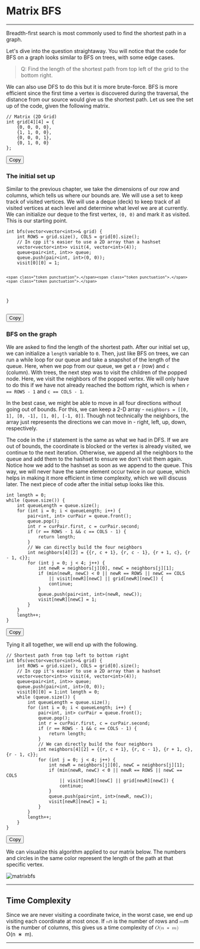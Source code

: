 <div class="my-div"><h1 id="matrix-bfs">Matrix BFS</h1>
<hr>
<p>Breadth-first search is most commonly used to find the shortest path in a graph.</p>
<p>Let's dive into the question straightaway. You will notice that the code for BFS on a graph looks similar to BFS on trees, with some edge cases.</p>
<blockquote>
<p>Q: Find the length of the shortest path from top left of the grid to the bottom right.</p>
</blockquote>
<p>We can also use DFS to do this but it is more brute-force. BFS is more efficient since the first time a vertex is discovered during the traversal, the distance from our source would give us the shortest path. Let us see the set up of the code, given the following matrix.</p>
<div class="code-toolbar"><pre class="language-cpp" tabindex="0"><code class="hljs language-cpp"><span class="token comment">// Matrix (2D Grid)</span>
<span class="token keyword">int</span> grid<span class="token punctuation">[</span><span class="token number">4</span><span class="token punctuation">]</span><span class="token punctuation">[</span><span class="token number">4</span><span class="token punctuation">]</span> <span class="token operator">=</span> <span class="token punctuation">{</span>
    <span class="token punctuation">{</span><span class="token number">0</span><span class="token punctuation">,</span> <span class="token number">0</span><span class="token punctuation">,</span> <span class="token number">0</span><span class="token punctuation">,</span> <span class="token number">0</span><span class="token punctuation">}</span><span class="token punctuation">,</span>
    <span class="token punctuation">{</span><span class="token number">1</span><span class="token punctuation">,</span> <span class="token number">1</span><span class="token punctuation">,</span> <span class="token number">0</span><span class="token punctuation">,</span> <span class="token number">0</span><span class="token punctuation">}</span><span class="token punctuation">,</span>
    <span class="token punctuation">{</span><span class="token number">0</span><span class="token punctuation">,</span> <span class="token number">0</span><span class="token punctuation">,</span> <span class="token number">0</span><span class="token punctuation">,</span> <span class="token number">1</span><span class="token punctuation">}</span><span class="token punctuation">,</span>
    <span class="token punctuation">{</span><span class="token number">0</span><span class="token punctuation">,</span> <span class="token number">1</span><span class="token punctuation">,</span> <span class="token number">0</span><span class="token punctuation">,</span> <span class="token number">0</span><span class="token punctuation">}</span>
<span class="token punctuation">}</span><span class="token punctuation">;</span>
</code></pre><div class="toolbar"><div class="toolbar-item"><button class="copy-to-clipboard-button" type="button" data-copy-state="copy"><span>Copy</span></button></div></div></div>
<h3 id="the-initial-set-up">The initial set up</h3>
<p>Similar to the previous chapter, we take the dimensions of our row and columns, which tells us where our bounds are. We will use a set to keep track of visited vertices. We will use a deque (deck) to keep track of all visited vertices at each level and determine what level we are at currently. We can initialize our deque to the first vertex, <code class="hljs language-clojure">(0, 0)</code> and mark it as visited. This is our starting point.</p>
<div class="code-toolbar"><pre class="language-cpp" tabindex="0"><code class="hljs language-cpp"><span class="token keyword">int</span> <span class="token function">bfs</span><span class="token punctuation">(</span>vector<span class="token operator">&lt;</span>vector<span class="token operator">&lt;</span><span class="token keyword">int</span><span class="token operator">&gt;&gt;</span><span class="token operator">&amp;</span> grid<span class="token punctuation">)</span> <span class="token punctuation">{</span>
    <span class="token keyword">int</span> ROWS <span class="token operator">=</span> grid<span class="token punctuation">.</span><span class="token function">size</span><span class="token punctuation">(</span><span class="token punctuation">)</span><span class="token punctuation">,</span> COLS <span class="token operator">=</span> grid<span class="token punctuation">[</span><span class="token number">0</span><span class="token punctuation">]</span><span class="token punctuation">.</span><span class="token function">size</span><span class="token punctuation">(</span><span class="token punctuation">)</span><span class="token punctuation">;</span>
    <span class="token comment">// In cpp it's easier to use a 2D array than a hashset</span>
    vector<span class="token operator">&lt;</span>vector<span class="token operator">&lt;</span><span class="token keyword">int</span><span class="token operator">&gt;&gt;</span> <span class="token function">visit</span><span class="token punctuation">(</span><span class="token number">4</span><span class="token punctuation">,</span> <span class="token generic-function"><span class="token function">vector</span><span class="token generic class-name"><span class="token operator">&lt;</span><span class="token keyword">int</span><span class="token operator">&gt;</span></span></span><span class="token punctuation">(</span><span class="token number">4</span><span class="token punctuation">)</span><span class="token punctuation">)</span><span class="token punctuation">;</span>
    queue<span class="token operator">&lt;</span>pair<span class="token operator">&lt;</span><span class="token keyword">int</span><span class="token punctuation">,</span> <span class="token keyword">int</span><span class="token operator">&gt;&gt;</span> queue<span class="token punctuation">;</span>
    queue<span class="token punctuation">.</span><span class="token function">push</span><span class="token punctuation">(</span><span class="token generic-function"><span class="token function">pair</span><span class="token generic class-name"><span class="token operator">&lt;</span><span class="token keyword">int</span><span class="token punctuation">,</span> <span class="token keyword">int</span><span class="token operator">&gt;</span></span></span><span class="token punctuation">(</span><span class="token number">0</span><span class="token punctuation">,</span> <span class="token number">0</span><span class="token punctuation">)</span><span class="token punctuation">)</span><span class="token punctuation">;</span>
    visit<span class="token punctuation">[</span><span class="token number">0</span><span class="token punctuation">]</span><span class="token punctuation">[</span><span class="token number">0</span><span class="token punctuation">]</span> <span class="token operator">=</span> <span class="token number">1</span><span class="token punctuation">;</span>

    <span class="token punctuation">.</span><span class="token punctuation">.</span><span class="token punctuation">.</span>
<span class="token punctuation">}</span>
</code></pre><div class="toolbar"><div class="toolbar-item"><button class="copy-to-clipboard-button" type="button" data-copy-state="copy"><span>Copy</span></button></div></div></div>
<h3 id="bfs-on-the-graph">BFS on the graph</h3>
<p>We are asked to find the length of the shortest path. After our initial set up, we can initialize a <code class="hljs language-applescript">length</code> variable to <code class="hljs language-undefined">0</code>. Then, just like BFS on trees, we can run a while loop for our queue and take a snapshot of the length of the queue. Here, when we pop from our queue, we get a <code class="hljs language-ebnf">r</code> (row) and <code class="hljs language-ebnf">c</code> (column). With trees, the next step was to visit the children of the popped node. Here, we visit the neighbors of the popped vertex. We will only have to do this if we have not already reached the bottom right, which is when <code class="hljs language-abnf">r == ROWS - 1</code> and <code class="hljs language-abnf">c == COLS - 1</code>.</p>
<p>In the best case, we might be able to move in all four directions without going out of bounds. For this, we can keep a 2-D array - <code class="hljs language-inform7">neighbors = [[0, 1], [0, -1], [1, 0], [-1, 0]]</code>. Though not technically the neighbors, the array just represents the directions we can move in - right, left, up, down, respectively.</p>
<p>The code in the <code class="hljs language-ebnf">if</code> statement is the same as what we had in DFS. If we are out of bounds, the coordinate is blocked or the vertex is already visited, we continue to the next iteration. Otherwise, we append all the neighbors to the queue and add them to the hashset to ensure we don't visit them again. Notice how we add to the hashset as soon as we append to the queue. This way, we will never have the same element occur twice in our queue, which helps in making it more efficient in time complexity, which we will discuss later. The next piece of code after the initial setup looks like this.</p>
<div class="code-toolbar"><pre class="language-cpp" tabindex="0"><code class="hljs language-cpp"><span class="token keyword">int</span> length <span class="token operator">=</span> <span class="token number">0</span><span class="token punctuation">;</span>
<span class="token keyword">while</span> <span class="token punctuation">(</span>queue<span class="token punctuation">.</span><span class="token function">size</span><span class="token punctuation">(</span><span class="token punctuation">)</span><span class="token punctuation">)</span> <span class="token punctuation">{</span>
    <span class="token keyword">int</span> queueLength <span class="token operator">=</span> queue<span class="token punctuation">.</span><span class="token function">size</span><span class="token punctuation">(</span><span class="token punctuation">)</span><span class="token punctuation">;</span>
    <span class="token keyword">for</span> <span class="token punctuation">(</span><span class="token keyword">int</span> i <span class="token operator">=</span> <span class="token number">0</span><span class="token punctuation">;</span> i <span class="token operator">&lt;</span> queueLength<span class="token punctuation">;</span> i<span class="token operator">++</span><span class="token punctuation">)</span> <span class="token punctuation">{</span>
        pair<span class="token operator">&lt;</span><span class="token keyword">int</span><span class="token punctuation">,</span> <span class="token keyword">int</span><span class="token operator">&gt;</span> curPair <span class="token operator">=</span> queue<span class="token punctuation">.</span><span class="token function">front</span><span class="token punctuation">(</span><span class="token punctuation">)</span><span class="token punctuation">;</span>
        queue<span class="token punctuation">.</span><span class="token function">pop</span><span class="token punctuation">(</span><span class="token punctuation">)</span><span class="token punctuation">;</span>
        <span class="token keyword">int</span> r <span class="token operator">=</span> curPair<span class="token punctuation">.</span>first<span class="token punctuation">,</span> c <span class="token operator">=</span> curPair<span class="token punctuation">.</span>second<span class="token punctuation">;</span>
        <span class="token keyword">if</span> <span class="token punctuation">(</span>r <span class="token operator">==</span> ROWS <span class="token operator">-</span> <span class="token number">1</span> <span class="token operator">&amp;&amp;</span> c <span class="token operator">==</span> COLS <span class="token operator">-</span> <span class="token number">1</span><span class="token punctuation">)</span> <span class="token punctuation">{</span>
            <span class="token keyword">return</span> length<span class="token punctuation">;</span>
        <span class="token punctuation">}</span>
        <span class="token comment">// We can directly build the four neighbors</span>
        <span class="token keyword">int</span> neighbors<span class="token punctuation">[</span><span class="token number">4</span><span class="token punctuation">]</span><span class="token punctuation">[</span><span class="token number">2</span><span class="token punctuation">]</span> <span class="token operator">=</span> <span class="token punctuation">{</span><span class="token punctuation">{</span>r<span class="token punctuation">,</span> c <span class="token operator">+</span> <span class="token number">1</span><span class="token punctuation">}</span><span class="token punctuation">,</span> <span class="token punctuation">{</span>r<span class="token punctuation">,</span> c <span class="token operator">-</span> <span class="token number">1</span><span class="token punctuation">}</span><span class="token punctuation">,</span> <span class="token punctuation">{</span>r <span class="token operator">+</span> <span class="token number">1</span><span class="token punctuation">,</span> c<span class="token punctuation">}</span><span class="token punctuation">,</span> <span class="token punctuation">{</span>r <span class="token operator">-</span> <span class="token number">1</span><span class="token punctuation">,</span> c<span class="token punctuation">}</span><span class="token punctuation">}</span><span class="token punctuation">;</span>
        <span class="token keyword">for</span> <span class="token punctuation">(</span><span class="token keyword">int</span> j <span class="token operator">=</span> <span class="token number">0</span><span class="token punctuation">;</span> j <span class="token operator">&lt;</span> <span class="token number">4</span><span class="token punctuation">;</span> j<span class="token operator">++</span><span class="token punctuation">)</span> <span class="token punctuation">{</span>
            <span class="token keyword">int</span> newR <span class="token operator">=</span> neighbors<span class="token punctuation">[</span>j<span class="token punctuation">]</span><span class="token punctuation">[</span><span class="token number">0</span><span class="token punctuation">]</span><span class="token punctuation">,</span> newC <span class="token operator">=</span> neighbors<span class="token punctuation">[</span>j<span class="token punctuation">]</span><span class="token punctuation">[</span><span class="token number">1</span><span class="token punctuation">]</span><span class="token punctuation">;</span>
            <span class="token keyword">if</span> <span class="token punctuation">(</span><span class="token function">min</span><span class="token punctuation">(</span>newR<span class="token punctuation">,</span> newC<span class="token punctuation">)</span> <span class="token operator">&lt;</span> <span class="token number">0</span> <span class="token operator">||</span> newR <span class="token operator">==</span> ROWS <span class="token operator">||</span> newC <span class="token operator">==</span> COLS
                <span class="token operator">||</span> visit<span class="token punctuation">[</span>newR<span class="token punctuation">]</span><span class="token punctuation">[</span>newC<span class="token punctuation">]</span> <span class="token operator">||</span> grid<span class="token punctuation">[</span>newR<span class="token punctuation">]</span><span class="token punctuation">[</span>newC<span class="token punctuation">]</span><span class="token punctuation">)</span> <span class="token punctuation">{</span>
                <span class="token keyword">continue</span><span class="token punctuation">;</span>
            <span class="token punctuation">}</span>
            queue<span class="token punctuation">.</span><span class="token function">push</span><span class="token punctuation">(</span><span class="token generic-function"><span class="token function">pair</span><span class="token generic class-name"><span class="token operator">&lt;</span><span class="token keyword">int</span><span class="token punctuation">,</span> <span class="token keyword">int</span><span class="token operator">&gt;</span></span></span><span class="token punctuation">(</span>newR<span class="token punctuation">,</span> newC<span class="token punctuation">)</span><span class="token punctuation">)</span><span class="token punctuation">;</span>
            visit<span class="token punctuation">[</span>newR<span class="token punctuation">]</span><span class="token punctuation">[</span>newC<span class="token punctuation">]</span> <span class="token operator">=</span> <span class="token number">1</span><span class="token punctuation">;</span>
        <span class="token punctuation">}</span>
    <span class="token punctuation">}</span>
    length<span class="token operator">++</span><span class="token punctuation">;</span>
<span class="token punctuation">}</span>
</code></pre><div class="toolbar"><div class="toolbar-item"><button class="copy-to-clipboard-button" type="button" data-copy-state="copy"><span>Copy</span></button></div></div></div>
<p>Tying it all together, we will end up with the following.</p>
<div class="code-toolbar"><pre class="language-cpp" tabindex="0"><code class="hljs language-cpp"><span class="token comment">// Shortest path from top left to bottom right</span>
<span class="token keyword">int</span> <span class="token function">bfs</span><span class="token punctuation">(</span>vector<span class="token operator">&lt;</span>vector<span class="token operator">&lt;</span><span class="token keyword">int</span><span class="token operator">&gt;&gt;</span><span class="token operator">&amp;</span> grid<span class="token punctuation">)</span> <span class="token punctuation">{</span>
    <span class="token keyword">int</span> ROWS <span class="token operator">=</span> grid<span class="token punctuation">.</span><span class="token function">size</span><span class="token punctuation">(</span><span class="token punctuation">)</span><span class="token punctuation">,</span> COLS <span class="token operator">=</span> grid<span class="token punctuation">[</span><span class="token number">0</span><span class="token punctuation">]</span><span class="token punctuation">.</span><span class="token function">size</span><span class="token punctuation">(</span><span class="token punctuation">)</span><span class="token punctuation">;</span>
    <span class="token comment">// In cpp it's easier to use a 2D array than a hashset</span>
    vector<span class="token operator">&lt;</span>vector<span class="token operator">&lt;</span><span class="token keyword">int</span><span class="token operator">&gt;&gt;</span> <span class="token function">visit</span><span class="token punctuation">(</span><span class="token number">4</span><span class="token punctuation">,</span> <span class="token generic-function"><span class="token function">vector</span><span class="token generic class-name"><span class="token operator">&lt;</span><span class="token keyword">int</span><span class="token operator">&gt;</span></span></span><span class="token punctuation">(</span><span class="token number">4</span><span class="token punctuation">)</span><span class="token punctuation">)</span><span class="token punctuation">;</span>
    queue<span class="token operator">&lt;</span>pair<span class="token operator">&lt;</span><span class="token keyword">int</span><span class="token punctuation">,</span> <span class="token keyword">int</span><span class="token operator">&gt;&gt;</span> queue<span class="token punctuation">;</span>
    queue<span class="token punctuation">.</span><span class="token function">push</span><span class="token punctuation">(</span><span class="token generic-function"><span class="token function">pair</span><span class="token generic class-name"><span class="token operator">&lt;</span><span class="token keyword">int</span><span class="token punctuation">,</span> <span class="token keyword">int</span><span class="token operator">&gt;</span></span></span><span class="token punctuation">(</span><span class="token number">0</span><span class="token punctuation">,</span> <span class="token number">0</span><span class="token punctuation">)</span><span class="token punctuation">)</span><span class="token punctuation">;</span>
    visit<span class="token punctuation">[</span><span class="token number">0</span><span class="token punctuation">]</span><span class="token punctuation">[</span><span class="token number">0</span><span class="token punctuation">]</span> <span class="token operator">=</span> <span class="token number">1</span><span class="token punctuation">;</span
    <span class="token keyword">int</span> length <span class="token operator">=</span> <span class="token number">0</span><span class="token punctuation">;</span>
    <span class="token keyword">while</span> <span class="token punctuation">(</span>queue<span class="token punctuation">.</span><span class="token function">size</span><span class="token punctuation">(</span><span class="token punctuation">)</span><span class="token punctuation">)</span> <span class="token punctuation">{</span>
        <span class="token keyword">int</span> queueLength <span class="token operator">=</span> queue<span class="token punctuation">.</span><span class="token function">size</span><span class="token punctuation">(</span><span class="token punctuation">)</span><span class="token punctuation">;</span>
        <span class="token keyword">for</span> <span class="token punctuation">(</span><span class="token keyword">int</span> i <span class="token operator">=</span> <span class="token number">0</span><span class="token punctuation">;</span> i <span class="token operator">&lt;</span> queueLength<span class="token punctuation">;</span> i<span class="token operator">++</span><span class="token punctuation">)</span> <span class="token punctuation">{</span>
            pair<span class="token operator">&lt;</span><span class="token keyword">int</span><span class="token punctuation">,</span> <span class="token keyword">int</span><span class="token operator">&gt;</span> curPair <span class="token operator">=</span> queue<span class="token punctuation">.</span><span class="token function">front</span><span class="token punctuation">(</span><span class="token punctuation">)</span><span class="token punctuation">;</span>
            queue<span class="token punctuation">.</span><span class="token function">pop</span><span class="token punctuation">(</span><span class="token punctuation">)</span><span class="token punctuation">;</span>
            <span class="token keyword">int</span> r <span class="token operator">=</span> curPair<span class="token punctuation">.</span>first<span class="token punctuation">,</span> c <span class="token operator">=</span> curPair<span class="token punctuation">.</span>second<span class="token punctuation">;</span>
            <span class="token keyword">if</span> <span class="token punctuation">(</span>r <span class="token operator">==</span> ROWS <span class="token operator">-</span> <span class="token number">1</span> <span class="token operator">&amp;&amp;</span> c <span class="token operator">==</span> COLS <span class="token operator">-</span> <span class="token number">1</span><span class="token punctuation">)</span> <span class="token punctuation">{</span>
                <span class="token keyword">return</span> length<span class="token punctuation">;</span>
            <span class="token punctuation">}</span>
            <span class="token comment">// We can directly build the four neighbors</span>
            <span class="token keyword">int</span> neighbors<span class="token punctuation">[</span><span class="token number">4</span><span class="token punctuation">]</span><span class="token punctuation">[</span><span class="token number">2</span><span class="token punctuation">]</span> <span class="token operator">=</span> <span class="token punctuation">{</span><span class="token punctuation">{</span>r<span class="token punctuation">,</span> c <span class="token operator">+</span> <span class="token number">1</span><span class="token punctuation">}</span><span class="token punctuation">,</span> <span class="token punctuation">{</span>r<span class="token punctuation">,</span> c <span class="token operator">-</span> <span class="token number">1</span><span class="token punctuation">}</span><span class="token punctuation">,</span> <span class="token punctuation">{</span>r <span class="token operator">+</span> <span class="token number">1</span><span class="token punctuation">,</span> c<span class="token punctuation">}</span><span class="token punctuation">,</span> <span class="token punctuation">{</span>r <span class="token operator">-</span> <span class="token number">1</span><span class="token punctuation">,</span> c<span class="token punctuation">}</span><span class="token punctuation">}</span><span class="token punctuation">;</span>
            <span class="token keyword">for</span> <span class="token punctuation">(</span><span class="token keyword">int</span> j <span class="token operator">=</span> <span class="token number">0</span><span class="token punctuation">;</span> j <span class="token operator">&lt;</span> <span class="token number">4</span><span class="token punctuation">;</span> j<span class="token operator">++</span><span class="token punctuation">)</span> <span class="token punctuation">{</span>
                <span class="token keyword">int</span> newR <span class="token operator">=</span> neighbors<span class="token punctuation">[</span>j<span class="token punctuation">]</span><span class="token punctuation">[</span><span class="token number">0</span><span class="token punctuation">]</span><span class="token punctuation">,</span> newC <span class="token operator">=</span> neighbors<span class="token punctuation">[</span>j<span class="token punctuation">]</span><span class="token punctuation">[</span><span class="token number">1</span><span class="token punctuation">]</span><span class="token punctuation">;</span>
                <span class="token keyword">if</span> <span class="token punctuation">(</span><span class="token function">min</span><span class="token punctuation">(</span>newR<span class="token punctuation">,</span> newC<span class="token punctuation">)</span> <span class="token operator">&lt;</span> <span class="token number">0</span> <span class="token operator">||</span> newR <span class="token operator">==</span> ROWS <span class="token operator">||</span> newC <span class="token operator">==</span> COLS
                    <span class="token operator">||</span> visit<span class="token punctuation">[</span>newR<span class="token punctuation">]</span><span class="token punctuation">[</span>newC<span class="token punctuation">]</span> <span class="token operator">||</span> grid<span class="token punctuation">[</span>newR<span class="token punctuation">]</span><span class="token punctuation">[</span>newC<span class="token punctuation">]</span><span class="token punctuation">)</span> <span class="token punctuation">{</span>
                    <span class="token keyword">continue</span><span class="token punctuation">;</span>
                <span class="token punctuation">}</span>
                queue<span class="token punctuation">.</span><span class="token function">push</span><span class="token punctuation">(</span><span class="token generic-function"><span class="token function">pair</span><span class="token generic class-name"><span class="token operator">&lt;</span><span class="token keyword">int</span><span class="token punctuation">,</span> <span class="token keyword">int</span><span class="token operator">&gt;</span></span></span><span class="token punctuation">(</span>newR<span class="token punctuation">,</span> newC<span class="token punctuation">)</span><span class="token punctuation">)</span><span class="token punctuation">;</span>
                visit<span class="token punctuation">[</span>newR<span class="token punctuation">]</span><span class="token punctuation">[</span>newC<span class="token punctuation">]</span> <span class="token operator">=</span> <span class="token number">1</span><span class="token punctuation">;</span>
            <span class="token punctuation">}</span>
        <span class="token punctuation">}</span>
        length<span class="token operator">++</span><span class="token punctuation">;</span>
    <span class="token punctuation">}</span>
<span class="token punctuation">}</span>
</code></pre><div class="toolbar"><div class="toolbar-item"><button class="copy-to-clipboard-button" type="button" data-copy-state="copy"><span>Copy</span></button></div></div></div>
<p>We can visualize this algorithm applied to our matrix below. The numbers and circles in the same color represent the length of the path at that specific vertex.</p>
<p><img src="https://imagedelivery.net/CLfkmk9Wzy8_9HRyug4EVA/8a6996dc-78e0-45ac-bd1e-b06afc6ade00/sharpen=1" alt="matrixbfs"></p>
<hr>
<h2 id="time-complexity">Time Complexity</h2>
<p>Since we are never visiting a coordinate twice, in the worst case, we end up visiting each coordinate at most once. If <span class="katex"><span class="katex-mathml"><math xmlns="http://www.w3.org/1998/Math/MathML"><semantics><mrow><mi>n</mi></mrow><annotation encoding="application/x-tex">n</annotation></semantics></math></span><span class="katex-html" aria-hidden="true"><span class="base"><span class="strut" style="height:0.4306em;"></span><span class="mord mathnormal">n</span></span></span></span> is the number of rows and <span class="katex"><span class="katex-mathml"><math xmlns="http://www.w3.org/1998/Math/MathML"><semantics><mrow><mi>m</mi></mrow><annotation encoding="application/x-tex">m</annotation></semantics></math></span><span class="katex-html" aria-hidden="true"><span class="base"><span class="strut" style="height:0.4306em;"></span><span class="mord mathnormal">m</span></span></span></span> is the number of columns, this gives us a time complexity of <span class="katex"><span class="katex-mathml"><math xmlns="http://www.w3.org/1998/Math/MathML"><semantics><mrow><mi>O</mi><mo stretchy="false">(</mo><mi>n</mi><mtext>&nbsp;</mtext><mo>∗</mo><mtext>&nbsp;</mtext><mi>m</mi><mo stretchy="false">)</mo></mrow><annotation encoding="application/x-tex">O(n\ *\ m)</annotation></semantics></math></span><span class="katex-html" aria-hidden="true"><span class="base"><span class="strut" style="height:1em;vertical-align:-0.25em;"></span><span class="mord mathnormal" style="margin-right:0.02778em;">O</span><span class="mopen">(</span><span class="mord mathnormal">n</span><span class="mspace">&nbsp;</span><span class="mspace" style="margin-right:0.2222em;"></span><span class="mbin">∗</span><span class="mspace">&nbsp;</span><span class="mspace" style="margin-right:0.2222em;"></span></span><span class="base"><span class="strut" style="height:1em;vertical-align:-0.25em;"></span><span class="mord mathnormal">m</span><span class="mclose">)</span></span></span></span>.</p>
<hr>
</div>